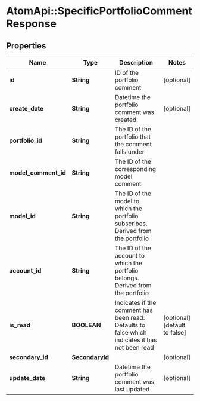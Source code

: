 # AtomApi::SpecificPortfolioCommentResponse

## Properties
Name | Type | Description | Notes
------------ | ------------- | ------------- | -------------
**id** | **String** | ID of the portfolio comment | [optional] 
**create_date** | **String** | Datetime the portfolio comment was created | [optional] 
**portfolio_id** | **String** | The ID of the portfolio that the comment falls under | 
**model_comment_id** | **String** | The ID of the corresponding model comment | 
**model_id** | **String** | The ID of the model to which the portfolio subscribes. Derived from the portfolio | 
**account_id** | **String** | The ID of the account to which the portfolio belongs. Derived from the portfolio | 
**is_read** | **BOOLEAN** | Indicates if the comment has been read. Defaults to false which indicates it has not been read | [optional] [default to false]
**secondary_id** | [**SecondaryId**](SecondaryId.md) |  | [optional] 
**update_date** | **String** | Datetime the portfolio comment was last updated | [optional] 


